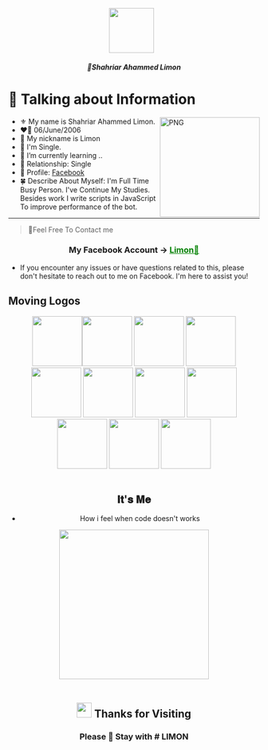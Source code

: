 <p align="center"><a href="https://www.facebook.com/shahriarahammedlimonx" target="_blank" rel="noopener noreferrer">
	<img src="https://i.postimg.cc/3RJ83rfK/1729955361717.jpg" width="90" style="margin-right: 10px;"></a>
</p>
<h5 align="center">
🔹Shahriar Ahammed Limon
</h5>

# 📰 Talking about Information
<img align="right" width=200px alt="PNG" src="https://i.postimg.cc/q7fYfJsd/448708558-8245137308844075-2484928525004636312-n.jpg" />

-   ⚜️ My name is Shahriar Ahammed Limon.
-   ❤️‍🔥 06/June/2006
-   💬 My nickname is Limon
-   💬 I'm Single.
- 🌱 I’m currently learning ..
-   💓 Relationship: Single 
-   🍁 Profile: [Facebook](https://www.facebook.com/shahriarahammedlimonx)
-   🍀 Describe About Myself: I'm Full Time Busy Person. I've Continue My Studies. Besides work I write scripts in JavaScript To improve performance of the bot. 
<hr>


> 🔹Feel Free To Contact me
<div align="center">
			<h3>My Facebook Account ->
	<a href="https://www.facebook.com/shahriarahammedlimonx" style="color: green;">Limon🚀</a></h3></div>

- If you encounter any issues or have questions related to this, please don't hesitate to reach out to me on Facebook. I'm here to assist you!

<!--- ------------------------------------------------------------------------------------------------------------------------------------------------------ -->
<!--- -- Moving Logos -------------------------------------------------------------------------------------------------------------------------------------- -->
<!--- ------------------------------------------------------------------------------------------------------------------------------------------------------ -->

## **Moving Logos**

<div align="center">
<img src="https://user-images.githubusercontent.com/74038190/212257454-16e3712e-945a-4ca2-b238-408ad0bf87e6.gif" width="100"><img src="https://user-images.githubusercontent.com/74038190/212257472-08e52665-c503-4bd9-aa20-f5a4dae769b5.gif" width="100">
<img src="https://user-images.githubusercontent.com/74038190/212257468-1e9a91f1-b626-4baa-b15d-5c385dfa7ed2.gif" width="100">
<img src="https://user-images.githubusercontent.com/74038190/212257465-7ce8d493-cac5-494e-982a-5a9deb852c4b.gif" width="100">
<img src="https://user-images.githubusercontent.com/74038190/212257463-4d082cb4-7483-4eaf-bc25-6dde2628aabd.gif" width="100">
<img src="https://user-images.githubusercontent.com/74038190/212257460-738ff738-247f-4445-a718-cdd0ca76e2db.gif" width="100">
<img src="https://user-images.githubusercontent.com/74038190/212257467-871d32b7-e401-42e8-a166-fcfd7baa4c6b.gif" width="100">
<img src="https://user-images.githubusercontent.com/74038190/212281756-450d3ffa-9335-4b98-a965-db8a18fee927.gif" width="100">
<img src="https://user-images.githubusercontent.com/74038190/212280805-9bcb336b-8c55-46a8-abf8-ff286ab55472.gif" width="100">
<img src="https://user-images.githubusercontent.com/74038190/212280823-79088828-a258-4a4d-8d6c-96315d5a07af.gif" width="100">
<img src="https://user-images.githubusercontent.com/74038190/212281763-e6ecd7ef-c4aa-45b6-a97c-f33f6bb592bd.gif" width="100">
<br><br>    

<!--- ------------------------------------------------------------------------------------------------------------------------------------------------------ -->
<!--- -- Animated Social Icons ----------------------------------------------------------------------------------------------------------------------------- -->
<!--- ------------------------------------------------------------------------------------------------------------------------------------------------------ -->

## 𝐈𝐭'𝐬 𝐌𝐞

- How i feel when code doesn't works
<img src="https://user-images.githubusercontent.com/74038190/218265814-3084a4ba-809c-4135-afc0-8685d0f634b3.gif" width="300">
<br><br>

<!--- ------------------------------------------------------------------------------------------------------------------------------------------------------ -->
<!--- -- 💜 Thanks For Visiting --------------------------------------------------------------------------------------------------------------------------- -->
<!--- ------------------------------------------------------------------------------------------------------------------------------------------------------ -->

## <img src="https://user-images.githubusercontent.com/74038190/216122041-518ac897-8d92-4c6b-9b3f-ca01dcaf38ee.png" width="30" /> Thanks for Visiting

### Please 🌟 Stay with # LIMON
